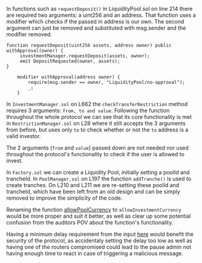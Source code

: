 In functions such as ``requestDeposit()`` in LiquidityPool.sol on line 214 there are required two arguments: a uint256 and an address. That function uses a modifier which checks if the passed in address is our own. The second argument can just be removed and substituted with msg.sender and the modifier removed.

```
function requestDeposit(uint256 assets, address owner) public withApproval(owner) {
     investmentManager.requestDeposit(assets, owner);
     emit DepositRequested(owner, assets);
}
```

```
    modifier withApproval(address owner) {
        require(msg.sender == owner, "LiquidityPool/no-approval");
        _;
    }
```






In ``InvestmentManager.sol`` on L662 the ``checkTransferRestriction`` method requires 3 arguments: ``from, to and value``. Following the function throughout the whole protocol we can see that its core functionality is met in ``RestrictionManager.sol`` on L28 where it still accepts the 3 arguments from before, but uses only ``to`` to check whether or not the ``to`` address is a valid investor. 

The 2 arguments (``from`` and ``value``) passed down are not needed nor used throughout the protocol's functionality to check if the user is allowed to invest.






In ``Factory.sol`` we can create a Liquidity Pool, initially setting a poolId and trancheId. In ``PoolManager.sol`` on L197 the function ``addTranche()`` is used to create tranches. On L210 and L211 we are re-setting these poolId and trancheId, which have been left from an old design and can be simply removed to improve the simplicity of the code.



Renaming the function [allowPoolCurrency](https://github.com/code-423n4/2023-09-centrifuge/blob/main/src/PoolManager.sol#L179C1-L179C5) to ``allowInvestmentCurrency`` would be more proper and suit it better, as well as clear up some potential confusion from the auditors POV about the function's functionality.



Having a minimum delay requirement from the input [here](https://github.com/code-423n4/2023-09-centrifuge/blob/main/src/Root.sol#L44C6-L44C6) would benefit the security of the protocol, as accidentaly  setting the delay too low as well as having one of the routers compromised could lead to the pause admin not having enough time to react in case of triggering a malicious message.